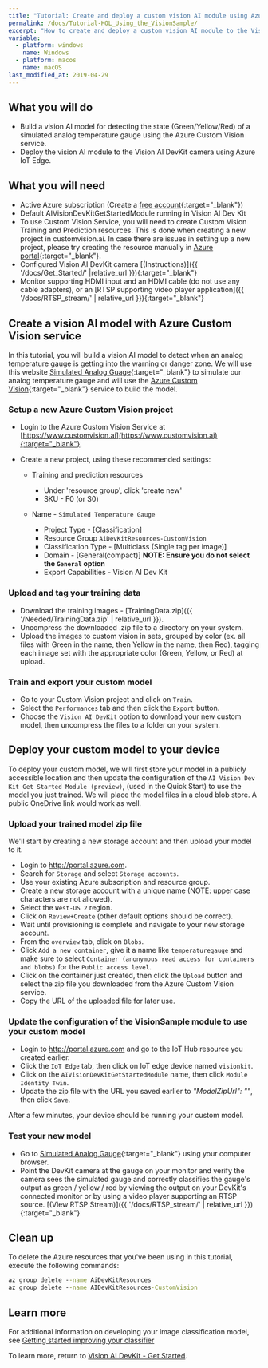 ```yaml
---
title: "Tutorial: Create and deploy a custom vision AI module using Azure Custom Vision service and Azure IoT Edge"
permalink: /docs/Tutorial-HOL_Using_the_VisionSample/
excerpt: "How to create and deploy a custom vision AI module to the Vision AI DevKit."
variable:
  - platform: windows
    name: Windows
  - platform: macos
    name: macOS
last_modified_at: 2019-04-29
---
```


## What you will do

- Build a vision AI model for detecting the state (Green/Yellow/Red) of a simulated analog temperature gauge using the Azure Custom Vision service.
- Deploy the vision AI module to the Vision AI DevKit camera using Azure IoT Edge.

## What you will need

- Active Azure subscription (Create a [free account](https://azure.microsoft.com/free/?WT.mc_id=A261C142F.){:target="_blank"})
- Default AIVisionDevKitGetStartedModule running in Vision AI Dev Kit
- To use Custom Vision Service, you will need to create Custom Vision Training and Prediction resources. This is done when creating a new project in customvision.ai. In case there are issues in setting up a new project, please try creating the resource manually in [Azure portal](https://portal.azure.com/?microsoft_azure_marketplace_ItemHideKey=microsoft_azure_cognitiveservices_customvision#create/Microsoft.CognitiveServicesCustomVision){:target="_blank"}.
- Configured Vision AI DevKit camera [(Instructions)]({{ '/docs/Get_Started/' |relative_url }}){:target="_blank"}
- Monitor supporting HDMI input and an HDMI cable (do not use any cable adapters), or an [RTSP supporting video player application]({{ '/docs/RTSP_stream/' | relative_url }}){:target="_blank"}

## Create a vision AI model with Azure Custom Vision service

In this tutorial, you will build a vision AI model to detect when an analog temperature gauge is getting into the warning or danger zone. We will use this website [Simulated Analog Guage](https://htmlpreview.github.io/?https://github.com/ebertrams/simulated-gauge/blob/master/SimulatedAnalogGauge.html){:target="_blank"} to simulate our analog temperature gauge and will use the [Azure Custom Vision](https://www.customvision.ai/){:target="_blank"} service to build the model.

### Setup a new Azure Custom Vision project

- Login to the Azure Custom Vision Service at [https://www.customvision.ai](https://www.customvision.ai){:target="_blank"}.

- Create a new project, using these recommended settings:

  - Training and prediction resources
    - Under 'resource group', click 'create new'
    - SKU - F0 (or S0)

  - Name - `Simulated Temperature Gauge`
    - Project Type - [Classification]
    - Resource Group `AiDevKitResources-CustomVision`
    - Classification Type - [Multiclass (Single tag per image)]
    - Domain - [General(compact)]  **NOTE: Ensure you do not select the `General` option**
    - Export Capabilities - Vision AI Dev Kit

### Upload and tag your training data

- Download the training images - [TrainingData.zip]({{ '/Needed/TrainingData.zip' | relative_url }}).
- Uncompress the downloaded .zip file to a directory on your system.
- Upload the images to custom vision in sets, grouped by color (ex. all files with Green in the name, then Yellow in the name, then Red), tagging each image set with the appropriate color (Green, Yellow, or Red) at upload.

### Train and export your custom model

- Go to your Custom Vision project and click on `Train`.
- Select the `Performances` tab and then click the `Export` button.
- Choose the `Vision AI DevKit` option to download your new custom model, then uncompress the files to a folder on your system.

## Deploy your custom model to your device

To deploy your custom model, we will first store your model in a publicly accessible location and then update the configuration of the `AI Vision Dev Kit Get Started Module (preview)`, (used in the Quick Start) to use the model you just trained. We will place the model files in a cloud blob store. A public OneDrive link would work as well.

### Upload your trained model zip file

We'll start by creating a new storage account and then upload your model to it.

- Login to <a href="http://portal.azure.com" target="blank">http://portal.azure.com</a>.
- Search for `Storage` and select `Storage accounts`.
- Use your existing Azure subscription and resource group.
- Create a new storage account with a unique name (NOTE: upper case characters are not allowed).
- Select the `West-US 2` region.
- Click on `Review+Create` (other default options should be correct).
- Wait until provisioning is complete and navigate to your new storage account.
- From the `overview` tab, click on `Blobs`.
- Click `Add a new container`, give it a name like `temperaturegauge` and make sure to select `Container (anonymous read access for containers and blobs)` for the `Public access level`.
- Click on the container just created, then click  the `Upload` button and select the zip file you downloaded from the Azure Custom Vision service.
- Copy the URL of the uploaded file for later use.

### Update the configuration of the VisionSample module to use your custom model

- Login to <a href="http://portal.azure.com" target="blank">http://portal.azure.com</a> and go to the IoT Hub resource you created earlier.
- Click the `IoT Edge` tab, then click on IoT edge  device named `visionkit`.
- Click on the `AIVisionDevKitGetStartedModule`  name, then click `Module Identity Twin`.
- Update the zip file with the URL you saved earlier to *"ModelZipUrl": ""*, then click `Save`.

After a few minutes, your device should be running your custom model.

### Test your new model

- Go to [Simulated Analog Gauge](https://htmlpreview.github.io/?https://github.com/ebertrams/simulated-gauge/blob/master/SimulatedAnalogGauge.html){:target="_blank"} using your computer browser.
- Point the DevKit camera at the gauge on your monitor and verify the camera sees the simulated gauge and correctly classifies the gauge's output as green / yellow / red by viewing the output on your DevKit's connected monitor or by using a video player supporting an RTSP source. [(View RTSP Stream)]({{ '/docs/RTSP_stream/' | relative_url }}){:target="_blank"}

## Clean up

To delete the Azure resources that you've been using in this tutorial, execute the following commands:

```cmd
az group delete --name AiDevKitResources
az group delete --name AIDevKitResources-CustomVision
```

## Learn more

For additional information on developing your image classification model, see [Getting started improving your classifier](https://docs.microsoft.com/en-us/azure/cognitive-services/custom-vision-service/getting-started-improving-your-classifier)

To learn more, return to [Vision AI DevKit - Get Started](https://azure.github.io/Vision-AI-DevKit-Pages/docs/Get_Started/).
